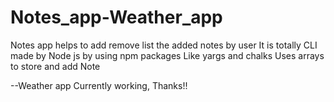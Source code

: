 # Notes_app-Weather_app

Notes app helps to add remove list the added notes by user
It is totally CLI made by Node js by using npm packages Like yargs and chalks
Uses arrays to store and add Note

--Weather app
Currently working, Thanks!!

